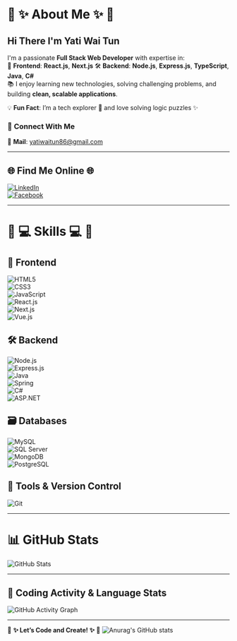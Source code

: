 # 🖤 **✨ About Me ✨** 🖤

##  **Hi There I'm Yati Wai Tun**
I'm a passionate **Full Stack Web Developer** with expertise in:  
🚀 **Frontend**: **React.js**, **Next.js**
🛠️ **Backend**: **Node.js**, **Express.js**, **TypeScript**, **Java**, **C#**  
📚 I enjoy learning new technologies, solving challenging problems, and building **clean, scalable applications**.  

💡 **Fun Fact**: I’m a tech explorer 🧩 and love solving logic puzzles ✨  

### 📧 **Connect With Me**  
💌 **Mail**: [yatiwaitun86@gmail.com](mailto:yatiwaitun86@gmail.com)

---

## 🌐 **Find Me Online** 🌐

[![LinkedIn](https://img.shields.io/badge/-LinkedIn-0A66C2?logo=linkedin&logoColor=white&style=for-the-badge)](https://www.linkedin.com/in/yati-wai-tun-a33078308/)  
[![Facebook](https://img.shields.io/badge/-Facebook-1877F2?logo=facebook&logoColor=white&style=for-the-badge)](https://www.facebook.com/profile.php?id=61553078935673)

---

# 🖤 **💻 Skills 💻** 🖤  

## 🚀 **Frontend**  
![HTML5](https://img.shields.io/badge/HTML5-E34F26?logo=html5&logoColor=white&style=for-the-badge)  
![CSS3](https://img.shields.io/badge/CSS3-1572B6?logo=css3&logoColor=white&style=for-the-badge)  
![JavaScript](https://img.shields.io/badge/JavaScript-F7DF1E?logo=javascript&logoColor=black&style=for-the-badge)  
![React.js](https://img.shields.io/badge/React.js-61DAFB?logo=react&logoColor=black&style=for-the-badge)  
![Next.js](https://img.shields.io/badge/Next.js-000000?logo=next.js&logoColor=white&style=for-the-badge)  
![Vue.js](https://img.shields.io/badge/Vue.js-35495E?logo=vuedotjs&logoColor=4FC08D&style=for-the-badge)  

## 🛠️ **Backend**  
![Node.js](https://img.shields.io/badge/Node.js-339933?logo=node.js&logoColor=white&style=for-the-badge)  
![Express.js](https://img.shields.io/badge/Express.js-000000?logo=express&logoColor=white&style=for-the-badge)  
![Java](https://img.shields.io/badge/Java-ED8B00?logo=openjdk&logoColor=white&style=for-the-badge)  
![Spring](https://img.shields.io/badge/Spring-6DB33F?logo=spring&logoColor=white&style=for-the-badge)  
![C#](https://img.shields.io/badge/C%23-239120?logo=csharp&logoColor=white&style=for-the-badge)  
![ASP.NET](https://img.shields.io/badge/ASP.NET_Core-5C2D91?logo=dotnet&logoColor=white&style=for-the-badge)  

## 🗃️ **Databases**  
![MySQL](https://img.shields.io/badge/MySQL-00000F?logo=mysql&logoColor=white&style=for-the-badge)  
![SQL Server](https://img.shields.io/badge/SQL_Server-CC2927?logo=microsoft-sql-server&logoColor=white&style=for-the-badge)  
![MongoDB](https://img.shields.io/badge/MongoDB-4EA94B?logo=mongodb&logoColor=white&style=for-the-badge)  
![PostgreSQL](https://img.shields.io/badge/PostgreSQL-4169E1?logo=postgresql&logoColor=white&style=for-the-badge)  

## 🔧 **Tools & Version Control**  
![Git](https://img.shields.io/badge/Git-F05032?logo=git&logoColor=white&style=for-the-badge)  

---

# 📊 **GitHub Stats**

![GitHub Stats](https://github-readme-stats.vercel.app/api?username=your-github-username&show_icons=true&theme=radical)

---

## 💬 **Coding Activity & Language Stats**  
![GitHub Activity Graph](https://activity-graph.herokuapp.com/graph?username=your-github-username&bg_color=ffffff&color=0099ff&line=00ff00&point=ff0000&area=true&hide_border=true)

---

🖤 **✨ Let’s Code and Create! ✨** 🖤
![Anurag's GitHub stats](https://github-readme-stats.vercel.app/api?username=anuraghazra&show_icons=true&theme=transparent)
